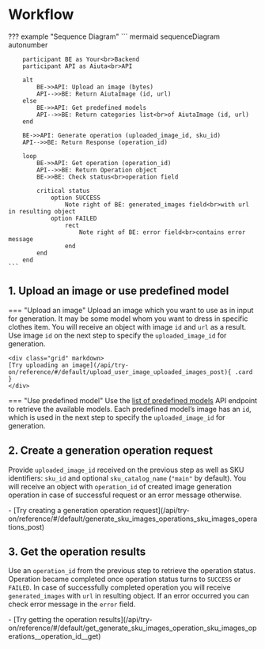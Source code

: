 # Workflow

??? example "Sequence Diagram"
    ``` mermaid
    sequenceDiagram
        autonumber

        participant BE as Your<br>Backend
        participant API as Aiuta<br>API

        alt
            BE->>API: Upload an image (bytes)
            API-->>BE: Return AiutaImage (id, url)
        else
            BE->>API: Get predefined models
            API-->>BE: Return categories list<br>of AiutaImage (id, url)
        end

        BE->>API: Generate operation (uploaded_image_id, sku_id)
        API-->>BE: Return Response (operation_id)

        loop
            BE->>API: Get operation (operation_id)
            API-->>BE: Return Operation object
            BE->>BE: Check status<br>operation field

            critical status
                option SUCCESS
                    Note right of BE: generated_images field<br>with url in resulting object
                option FAILED
                    rect
                        Note right of BE: error field<br>contains error message
                    end
            end
        end
    ```

## 1. Upload an image or use predefined model

=== "Upload an image"
    Upload an image which you want to use as in input for generation. It may be some model whom you want to dress in specific clothes item.
    You will receive an object with image `id` and `url` as a result. Use image `id` on the next step to specify the `uploaded_image_id` for generation.
    
    <div class="grid" markdown>
    [Try uploading an image](/api/try-on/reference/#/default/upload_user_image_uploaded_images_post){ .card }
    </div>


=== "Use predefined model"
    Use the [list of predefined models](/api/try-on/reference/#/default/get_predefined_try_on_models_predefined_try_on_models_get) API endpoint to retrieve the available models. Each predefined model’s image has an `id`, which is used in the next step to specify the `uploaded_image_id` for generation.

## 2. Create a generation operation request
Provide `uploaded_image_id` received on the previous step as well as SKU identifiers: `sku_id` and optional `sku_catalog_name` (`"main"` by default).
You will receive an object with `operation_id` of created image generation operation in case of successful request or an error message otherwise.

<div class="grid cards" markdown>
- [Try creating a generation operation request](/api/try-on/reference/#/default/generate_sku_images_operations_sku_images_operations_post)
</div>

## 3. Get the operation results
Use an `operation_id` from the previous step to retrieve the operation status. Operation became completed once operation status turns to `SUCCESS` or `FAILED`.
In case of successfully completed operation you will receive `generated_images` with `url` in resulting object. If an error occurred you can check error message in the `error` field.

<div class="grid cards" markdown>
- [Try getting the operation results](/api/try-on/reference/#/default/get_generate_sku_images_operation_sku_images_operations__operation_id__get)
</div>
